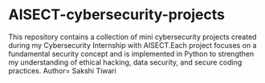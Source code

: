 # AISECT-cybersecurity-projects
This repository contains a collection of mini cybersecurity projects created during my Cybersecurity Internship with AISECT.Each project focuses on a fundamental security concept and is implemented in Python to strengthen my understanding of ethical hacking, data security, and secure coding practices.
Author= Sakshi Tiwari
